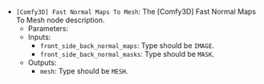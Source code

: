 - `[Comfy3D] Fast Normal Maps To Mesh`: The [Comfy3D] Fast Normal Maps To Mesh node description.
    - Parameters:
    - Inputs:
        - `front_side_back_normal_maps`: Type should be `IMAGE`.
        - `front_side_back_normal_masks`: Type should be `MASK`.
    - Outputs:
        - `mesh`: Type should be `MESH`.
